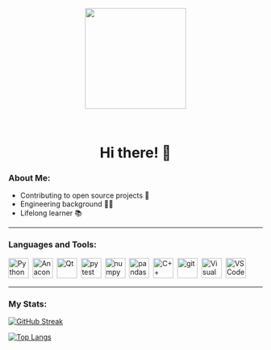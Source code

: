 <p align="center">
<img src="https://media.giphy.com/media/jdPMeyv9rn0hZHh8n9/giphy.gif" width="200"/>
</p>
<!--
<div id="badges">
  <p align="center">
    <a href="https://www.linkedin.com/in/jziolo">
      <img src="https://img.shields.io/badge/LinkedIn-blue?style=for-the-badge&logo=linkedin&logoColor=white" alt="LinkedIn Badge"/>
    </a>
  </p>
</div>
-->
<!-- Profile views counter: ![](https://komarev.com/ghpvc/?username=jt-ziolo&style=flat-square) -->
<br>
<h1 align="center"> Hi there! 👋 </h1>

### About Me:
- Contributing to open source projects 💯
- Engineering background 👨‍🔬
- Lifelong learner 📚

---

### Languages and Tools:
<!-- py, anaconda, qt, pytest, numpy, pandas, cplusplus, csharp, git, visualstudio -->

<p>
  <img src="https://cdn.jsdelivr.net/gh/devicons/devicon/icons/python/python-original-wordmark.svg" title="Python" alt="Python" width="40" height="40"/>&nbsp;
  <img src="https://cdn.jsdelivr.net/gh/devicons/devicon/icons/anaconda/anaconda-original.svg" title="Anaconda" alt="Anaconda" width="40" height="40"/>&nbsp;
  <img src="https://cdn.jsdelivr.net/gh/devicons/devicon/icons/qt/qt-original.svg" title="Qt" alt="Qt" width="40" height="40"/>&nbsp;
  <img src="https://cdn.jsdelivr.net/gh/devicons/devicon/icons/pytest/pytest-original.svg" title="pytest" alt="pytest" width="40" height="40"/>&nbsp;
  <img src="https://cdn.jsdelivr.net/gh/devicons/devicon/icons/numpy/numpy-original.svg" title="numpy" alt="numpy" width="40" height="40"/>&nbsp;
  <img src="https://cdn.jsdelivr.net/gh/devicons/devicon/icons/pandas/pandas-original.svg" title="pandas" alt="pandas" width="40" height="40"/>&nbsp;
  <img src="https://cdn.jsdelivr.net/gh/devicons/devicon/icons/cplusplus/cplusplus-original.svg" title="C++" alt="C++" width="40" height="40"/>&nbsp;
  <img src="https://cdn.jsdelivr.net/gh/devicons/devicon/icons/git/git-original.svg" title="git" alt="git" width="40" height="40"/>&nbsp;
  <img src="https://cdn.jsdelivr.net/gh/devicons/devicon/icons/visualstudio/visualstudio-plain.svg" title="Visual Studio" alt="Visual Studio" width="40" height="40"/>&nbsp;
  <img src="https://cdn.jsdelivr.net/gh/devicons/devicon/icons/vscode/vscode-original.svg" title="VS Code" alt="VS Code" width="40" height="40"/>
</p>


---

### My Stats:
[![GitHub Streak](http://github-readme-streak-stats.herokuapp.com?user=jt-ziolo&theme=dark&background=000000)](https://git.io/streak-stats)

[![Top Langs](https://github-readme-stats.vercel.app/api/top-langs/?username=jt-ziolo&layout=compact&theme=vision-friendly-dark)](https://github.com/anuraghazra/github-readme-stats)

<!--
**jt-ziolo/jt-ziolo** is a ✨ _special_ ✨ repository because its `README.md` (this file) appears on your GitHub profile.

Here are some ideas to get you started:

- 🔭 I’m currently working on ...
- 🌱 I’m currently learning ...
- 👯 I’m looking to collaborate on ...
- 🤔 I’m looking for help with ...
- 💬 Ask me about ...
- 📫 How to reach me: ...
- 😄 Pronouns: ...
- ⚡ Fun fact: ...
-->

